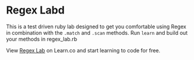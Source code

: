 
# Regex Labd

This is a test driven ruby lab designed to get you comfortable using Regex in combination with the `.match` and `.scan` methods. Run `learn` and build out your methods in regex_lab.rb
<p data-visibility='hidden'>View <a href='https://learn.co/lessons/regex-lab' title='Regex Lab'>Regex Lab</a> on Learn.co and start learning to code for free.</p>
